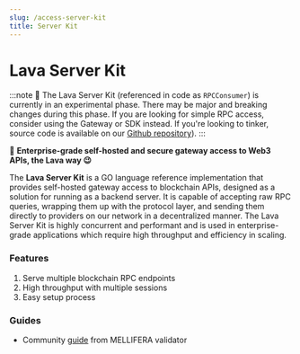 ```yaml
---
slug: /access-server-kit
title: Server Kit
---
```

# Lava Server Kit

:::note 
🧪
The Lava Server Kit (referenced in code as `RPCConsumer`) is currently in an experimental phase. There may be major and breaking changes during this phase. If you are looking for simple RPC access, consider using the Gateway or SDK instead. If you're looking to tinker, source code is available on our [Github repository](https://github.com/lavanet/lava/tree/main/protocol/rpcconsumer)). 
:::

🌋 **Enterprise-grade self-hosted and secure gateway access to Web3 APIs, the Lava way 😉**

The **Lava Server Kit** is a GO language reference implementation that provides self-hosted gateway access to blockchain APIs, designed as a solution for running as a backend server. It is capable of accepting raw RPC queries, wrapping them up with the protocol layer, and sending them directly to providers on our network in a decentralized manner. The Lava Server Kit is highly concurrent and performant and is used in enterprise-grade applications which require high throughput and efficiency in scaling. 



### Features

1. Serve multiple blockchain RPC endpoints
2. High throughput with multiple sessions
3. Easy setup process

### Guides
- Community [guide](https://services.mellifera.network/testnets/lava-network/RPC_Consumer) from MELLIFERA validator
